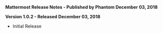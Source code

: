 **Mattermost Release Notes - Published by Phantom December 03, 2018**


**Version 1.0.2 - Released December 03, 2018**

* Initial Release